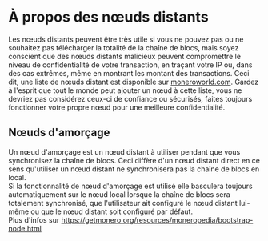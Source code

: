 # À propos des nœuds distants
Les nœuds distants peuvent être très utile si vous ne pouvez pas ou ne souhaitez pas télécharger la totalité de la chaîne de blocs, mais soyez conscient que des nœuds distants malicieux peuvent compromettre le niveau de confidentialité de votre transaction, en traçant votre IP ou, dans des cas extrêmes, même en montrant les montant des transactions. Ceci dit, une liste de nœuds distant est disponible sur [moneroworld.com](https://moneroworld.com). Gardez à l'esprit que tout le monde peut ajouter un nœud à cette liste, vous ne devriez pas considérez ceux-ci de confiance ou sécurisés, faites toujours fonctionner votre propre nœud pour une meilleure confidentialité.

## Nœuds d'amorçage
Un nœud d'amorçage est un nœud distant à utiliser pendant que vous synchronisez la chaîne de blocs. Ceci diffère d'un nœud distant direct en ce sens qu'utiliser un nœud distant ne synchronisera pas la chaîne de blocs en local.    
Si la fonctionnalité de nœud d'amorçage est utilisé elle basculera toujours automatiquement sur le nœud local lorsque la chaîne de blocs sera totalement synchronisé, que l'utilisateur ait configuré le nœud distant lui-même ou que le nœud distant soit configuré par défaut.    
Plus d'infos sur https://getmonero.org/resources/moneropedia/bootstrap-node.html
